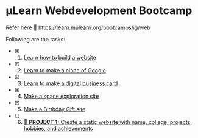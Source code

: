 # µLearn Webdevelopment Bootcamp

Refer here 🔗 https://learn.mulearn.org/bootcamps/ig/web

Following are the tasks:

- [x]  1. [Learn how to build a website](./step-one/)
- [x]  2. [Learn to make a clone of Google](./step-two/)
- [x]  3. [Learn to make a digital business card](./step-three/)
- [x]  4. [Make a space exploration site](./step-four/)
- [x]  5. [Make a Birthday GIft site](./step-five/)
- [ ]  6. [🌟 **PROJECT 1:** Create a static website with name, college, projects, hobbies, and achievements](./project-one/)

